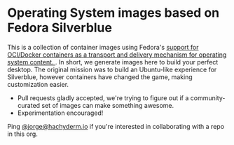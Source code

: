 # Operating System images based on Fedora Silverblue

This is a collection of container images using Fedora's [support for OCI/Docker containers as a transport and delivery mechanism for operating system content. ](https://fedoraproject.org/wiki/Changes/OstreeNativeContainerStable). In short, we generate images here to build your perfect desktop. The original mission was to build an Ubuntu-like experience for Silverblue, however containers have changed the game, making customization easier. 

- Pull requests gladly accepted, we're trying to figure out if a community-curated set of images can make something awesome.
- Experimentation encouraged!

Ping [@jorge@hachyderm.io](https://hachyderm.io/@jorge) if you're interested in collaborating with a repo in this org. 
